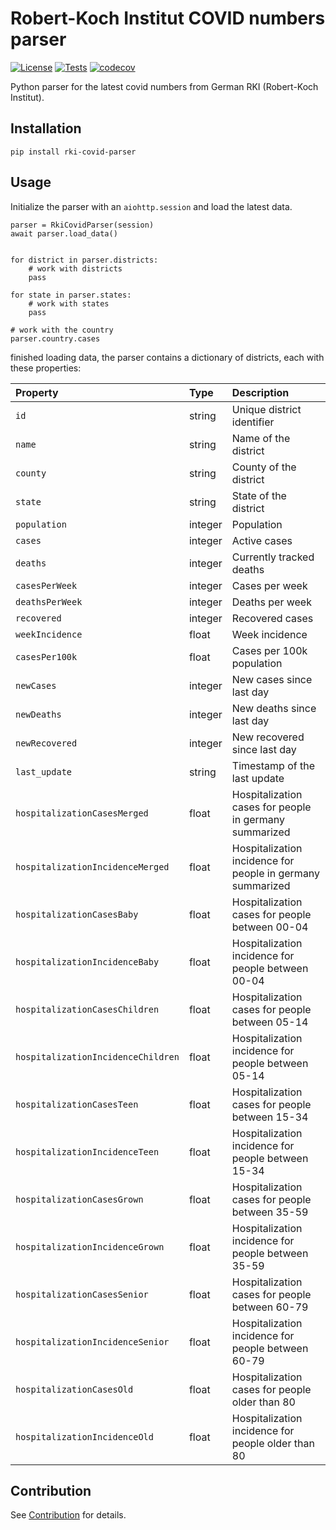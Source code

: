 # Robert-Koch Institut COVID numbers parser

[![License](https://img.shields.io/github/license/thebino/rki-covid-parser)](./LICENSE.md)
[![Tests](https://github.com/thebino/rki-covid-parser/actions/workflows/testing.yaml/badge.svg)](https://github.com/thebino/rki-covid-parser/actions/workflows/testing.yaml)
[![codecov](https://codecov.io/gh/thebino/rki-covid-parser/branch/development/graph/badge.svg?token=9NUUAMXVP4)](https://codecov.io/gh/thebino/rki-covid-parser)

Python parser for the latest covid numbers from German RKI (Robert-Koch Institut).

## Installation
```pip install rki-covid-parser```

## Usage
Initialize the parser with an `aiohttp.session` and load the latest data.
```
parser = RkiCovidParser(session)        
await parser.load_data()


for district in parser.districts:
    # work with districts
    pass

for state in parser.states:
    # work with states
    pass

# work with the country
parser.country.cases
```

finished loading data, the parser contains a dictionary of districts, each with these properties:

|Property    |Type|Description|
|:-----------|:---|:------------|
|`id`| string | Unique district identifier |
|`name`| string | Name of the  district |
|`county`| string | County of the district |
|`state`| string | State of the district |
|`population`| integer | Population |
|`cases`| integer | Active cases |
|`deaths`| integer | Currently tracked deaths |
|`casesPerWeek`| integer | Cases per week |
|`deathsPerWeek`| integer | Deaths per week |
|`recovered`| integer | Recovered cases |
|`weekIncidence`| float | Week incidence |
|`casesPer100k`| float | Cases per 100k population |
|`newCases`| integer | New cases since last day |
|`newDeaths`| integer | New deaths since last day |
|`newRecovered`| integer | New recovered since last day |
|`last_update`| string | Timestamp of the last update |
|`hospitalizationCasesMerged` | float | Hospitalization cases for people in germany summarized  |
|`hospitalizationIncidenceMerged` | float | Hospitalization incidence for people in germany summarized |
|`hospitalizationCasesBaby` | float | Hospitalization cases for people between 00-04 |
|`hospitalizationIncidenceBaby` | float | Hospitalization incidence for people between 00-04 |
|`hospitalizationCasesChildren` | float | Hospitalization cases for people between 05-14 |
|`hospitalizationIncidenceChildren` | float | Hospitalization incidence for people between 05-14 |
|`hospitalizationCasesTeen` | float | Hospitalization cases for people between 15-34 |
|`hospitalizationIncidenceTeen` | float | Hospitalization incidence for people between 15-34 |
|`hospitalizationCasesGrown` | float | Hospitalization cases for people between 35-59 |
|`hospitalizationIncidenceGrown` | float | Hospitalization incidence for people between 35-59 |
|`hospitalizationCasesSenior` | float | Hospitalization cases for people between 60-79 |
|`hospitalizationIncidenceSenior` | float | Hospitalization incidence for people between 60-79 |
|`hospitalizationCasesOld` | float | Hospitalization cases for people older than 80 |
|`hospitalizationIncidenceOld` | float | Hospitalization incidence for people older than 80 |


## Contribution
See [Contribution](https://github.com/thebino/rki-covid-parser/blob/development/CONTRIBUTING.md) for details.

